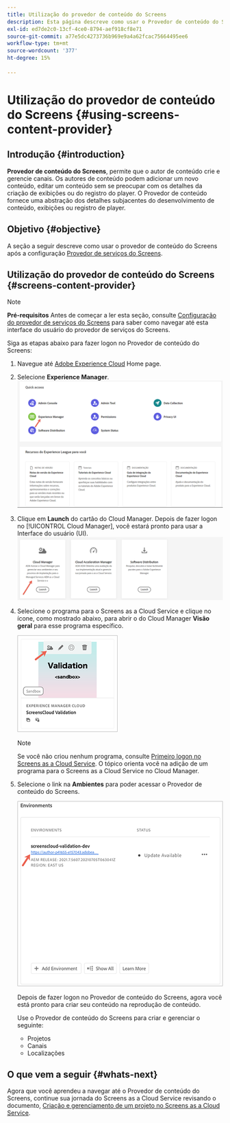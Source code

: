```yaml
---
title: Utilização do provedor de conteúdo do Screens
description: Esta página descreve como usar o Provedor de conteúdo do Screens para criar conteúdo.
exl-id: ed7de2c0-13cf-4ce0-8794-aef918cf8e71
source-git-commit: a77e5dc4273736b969e9a4a62fcac75664495ee6
workflow-type: tm+mt
source-wordcount: '377'
ht-degree: 15%

---
```


# Utilização do provedor de conteúdo do Screens {#using-screens-content-provider}

## Introdução {#introduction}

**Provedor de conteúdo do Screens**, permite que o autor de conteúdo crie e gerencie canais. Os autores de conteúdo podem adicionar um novo conteúdo, editar um conteúdo sem se preocupar com os detalhes da criação de exibições ou do registro do player. O Provedor de conteúdo fornece uma abstração dos detalhes subjacentes do desenvolvimento de conteúdo, exibições ou registro de player.

## Objetivo {#objective}

A seção a seguir descreve como usar o provedor de conteúdo do Screens após a configuração [Provedor de serviços do Screens](https://experienceleague.adobe.com/docs/experience-manager-cloud-service/content/screens-as-cloud-service/configure-screens-cloud/navigating-to-screens-services-provider.html).

## Utilização do provedor de conteúdo do Screens {#screens-content-provider}

>[!NOTE]
>**Pré-requisitos**
>Antes de começar a ler esta seção, consulte [Configuração do provedor de serviços do Screens](https://experienceleague.adobe.com/docs/experience-manager-cloud-service/content/screens-as-cloud-service/configure-screens-cloud/navigating-to-screens-services-provider.html) para saber como navegar até esta interface do usuário do provedor de serviços do Screens.

Siga as etapas abaixo para fazer logon no Provedor de conteúdo do Screens:

1. Navegue até [Adobe Experience Cloud](https://experience.adobe.com) Home page.

1. Selecione **Experience Manager**.
   ![Página de aterrissagem para Acesso rápido às áreas do Experience Manager.](/help/implementing/cloud-manager/getting-access-to-aem-in-cloud/assets/landing-page1.png)

1. Clique em **Launch** do cartão do Cloud Manager. Depois de fazer logon no [!UICONTROL Cloud Manager], você estará pronto para usar a Interface do usuário (UI).
   ![Quatro áreas do Cloud Manager — Brand Portal, Cloud Manager, Cloud Acceleration Manager e Distribuição de software — cada uma mostrando seu próprio botão do Launch.](/help/implementing/cloud-manager/getting-access-to-aem-in-cloud/assets/landing-page2.png)

1. Selecione o programa para o Screens as a Cloud Service e clique no ícone, como mostrado abaixo, para abrir o do Cloud Manager **Visão geral** para esse programa específico.

   ![O ícone da página Visão geral do Cloud Manager é exibido na extremidade esquerda de uma barra de ferramentas.](/help/screens-cloud/assets/configure/screens-cp-1.png)

   >[!NOTE]
   >Se você não criou nenhum programa, consulte [Primeiro logon no Screens as a Cloud Service](https://experienceleague.adobe.com/docs/experience-manager-cloud-service/content/screens-as-cloud-service/onboarding-screens-cloud/first-time-login-screens-cloud.html). O tópico orienta você na adição de um programa para o Screens as a Cloud Service no Cloud Manager.

1. Selecione o link na **Ambientes** para poder acessar o Provedor de conteúdo do Screens.

   ![Link realçado no cartão Ambientes que permite acessar o Provedor de conteúdo do Screens.](/help/screens-cloud/assets/configure/screens-cp-2.png)

   Depois de fazer logon no Provedor de conteúdo do Screens, agora você está pronto para criar seu conteúdo na reprodução de conteúdo.

   Use o Provedor de conteúdo do Screens para criar e gerenciar o seguinte:

   * Projetos
   * Canais
   * Localizações

## O que vem a seguir {#whats-next}

Agora que você aprendeu a navegar até o Provedor de conteúdo do Screens, continue sua jornada do Screens as a Cloud Service revisando o documento, [Criação e gerenciamento de um projeto no Screens as a Cloud Service](https://experienceleague.adobe.com/docs/experience-manager-cloud-service/content/screens-as-cloud-service/create-content/creating-projects-screens-cloud.html).
